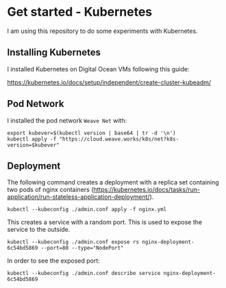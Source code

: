 # Get started - Kubernetes

I am using this repository to do some experiments with Kubernetes.

## Installing Kubernetes

I installed Kubernetes on Digital Ocean VMs following this guide:

https://kubernetes.io/docs/setup/independent/create-cluster-kubeadm/

## Pod Network

I installed the pod network `Weave Net` with:

```shell
export kubever=$(kubectl version | base64 | tr -d '\n')
kubectl apply -f "https://cloud.weave.works/k8s/net?k8s-version=$kubever"
```

## Deployment

The following command creates a deployment with a replica set containing two pods of nginx containers (https://kubernetes.io/docs/tasks/run-application/run-stateless-application-deployment/).
```shell
kubectl --kubeconfig ./admin.conf apply -f nginx.yml
```

This creates a service with a random port. This is used to expose the service to the outside.
```shell
kubectl --kubeconfig ./admin.conf expose rs nginx-deployment-6c54bd5869 --port=80 --type="NodePort"
```

In order to see the exposed port:
```shell
kubectl --kubeconfig ./admin.conf describe service nginx-deployment-6c54bd5869
```
